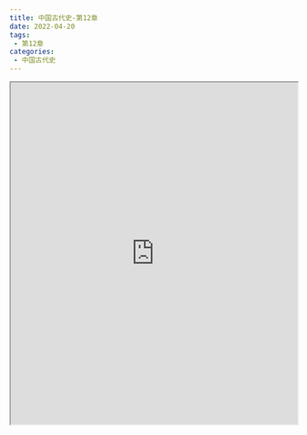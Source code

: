 ```yaml
---
title: 中国古代史-第12章
date: 2022-04-20
tags:
 - 第12章
categories:
 - 中国古代史
---
```




<iframe src="https://wanli.yourtools.icu/pdf/web/viewer.html?file=https://vkceyugu.cdn.bspapp.com/VKCEYUGU-98958311-3e7b-45a4-9247-ea869d6246c3/7a030fa0-c65e-4618-bd36-3d48e09d7b72.pdf" width="100%" height="600px"></iframe>

